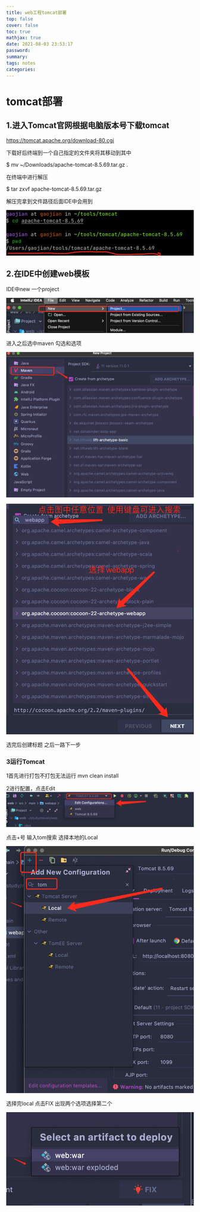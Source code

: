 ```yaml
---
title: web工程tomcat部署
top: false
cover: false
toc: true
mathjax: true
date: 2021-08-03 23:53:17
password:
summary:
tags: notes
categories:
---
```


# tomcat部署

## 1.进入Tomcat官网根据电脑版本号下载tomcat

https://tomcat.apache.org/download-80.cgi



下载好后终端到一个自己指定的文件夹将其移动到其中

$ mv ~/Downloads/apache-tomcat-8.5.69.tar.gz .   

在终端中进行解压

$ tar zxvf apache-tomcat-8.5.69.tar.gz

解压完拿到文件路径后面IDE中会用到

![image-2](image-2.png)

## 2.在IDE中创建web模板

IDE中new 一个project

![image-3](image-3.png)

进入之后选中maven 勾选和选项

![image-4](image-4.png)

![image-5](image-5.png)

选完后创建标题 之后一路下一步

### 3运行Tomcat

1首先进行打包不打包无法运行 mvn clean install 

2进行配置，点击Edit![image-6](image-6.png)

点击+号 输入tom搜索 选择本地的Local

![image-7](image-7.png)

选择完local 点击FIX 出现两个选项选择第二个

![image-9](image-9.png)
